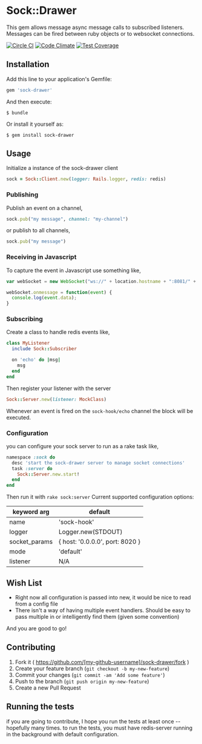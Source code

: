 # Sock::Drawer

This gem allows message async message calls to subscribed listeners.
Messages can be fired between ruby objects or to websocket connections.

[![Circle CI](https://circleci.com/gh/HParker/sock-drawer.svg?style=svg)](https://circleci.com/gh/HParker/sock-drawer)
[![Code Climate](https://codeclimate.com/github/HParker/sock-drawer/badges/gpa.svg)](https://codeclimate.com/github/HParker/sock-drawer)
[![Test Coverage](https://codeclimate.com/github/HParker/sock-drawer/badges/coverage.svg)](https://codeclimate.com/github/HParker/sock-drawer/coverage)

## Installation

Add this line to your application's Gemfile:

```ruby
gem 'sock-drawer'
```

And then execute:

    $ bundle

Or install it yourself as:

    $ gem install sock-drawer

## Usage

Initialize a instance of the sock-drawer client

```Ruby
sock = Sock::Client.new(logger: Rails.logger, redis: redis)
```

### Publishing

Publish an event on a channel,

```Ruby
sock.pub("my message", channel: "my-channel")
```

or publish to all channels,

```Ruby
sock.pub("my message")
```

### Receiving in Javascript

To capture the event in Javascript use something like,

```javascript
var webSocket = new WebSocket("ws://" + location.hostname + ":8081/" + "my-channel");

webSocket.onmessage = function(event) {
  console.log(event.data);
}
```

### Subscribing

Create a class to handle redis events like,

```Ruby
class MyListener
  include Sock::Subscriber

  on 'echo' do |msg|
    msg
  end
end
```

Then register your listener with the server

```Ruby
Sock::Server.new(listener: MockClass)
```

Whenever an event is fired on the `sock-hook/echo` channel the block will be executed.


### Configuration

you can configure your sock server to run as a rake task like,

```Ruby
namespace :sock do
  desc 'start the sock-drawer server to manage socket connections'
  task :server do
    Sock::Server.new.start!
  end
end
```

Then run it with `rake sock:server`
Current supported configuration options:

| keyword arg | default |
| ----------- | ------- |
| name | 'sock-hook'
| logger | Logger.new(STDOUT) |
| socket_params | { host: '0.0.0.0', port: 8020 } |
| mode | 'default' |
| listener | N/A |

## Wish List

- Right now all configuration is passed into new, it would be nice to read from a config file
- There isn't a way of having multiple event handlers. Should be easy to pass multiple in or intelligently find them (given some convention)

And you are good to go!

## Contributing

1. Fork it ( https://github.com/[my-github-username]/sock-drawer/fork )
2. Create your feature branch (`git checkout -b my-new-feature`)
3. Commit your changes (`git commit -am 'Add some feature'`)
4. Push to the branch (`git push origin my-new-feature`)
5. Create a new Pull Request

## Running the tests

if you are going to contribute, I hope you run the tests at least once -- hopefully many times.
to run the tests, you must have redis-server running in the background with default configuration.
